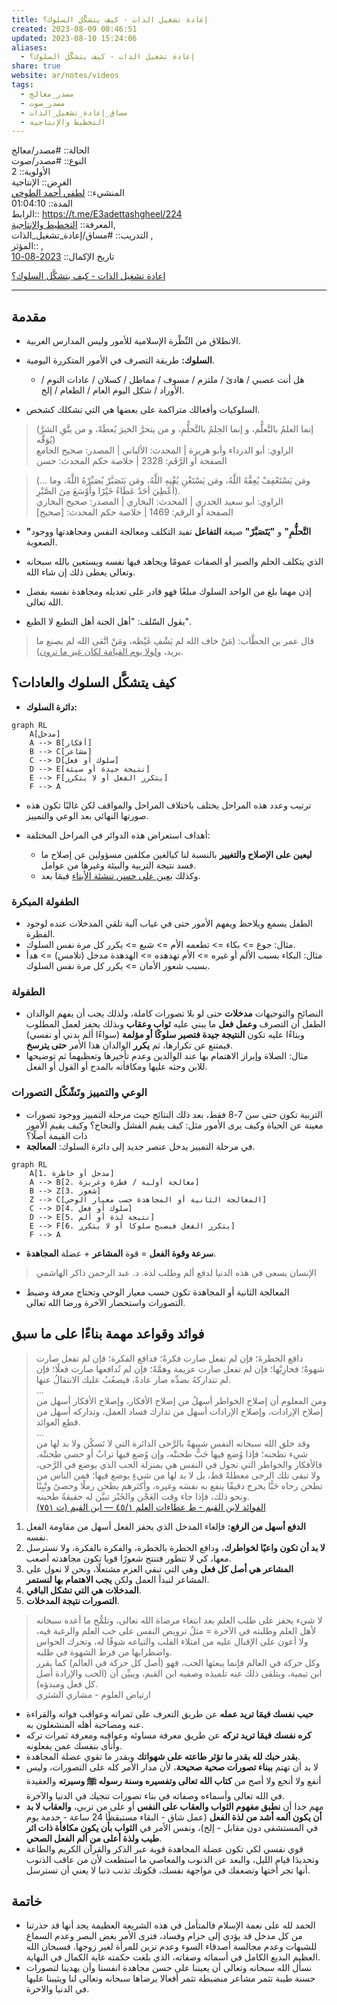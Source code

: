 ```yaml
---  
title: إعادة تشغيل الذات - كيف يتشكَّل السلوك؟  
created: 2023-08-09 08:46:51  
updated: 2023-08-10 15:24:06  
aliases:  
  - إعادة تشغيل الذات - كيف يتشكَّل السلوك؟  
share: true  
website: ar/notes/videos  
tags:  
  - مصدر_معالج  
  - مصدر_صوت  
  - مساق_إعادة_تشغيل_الذات  
  - التخطيط واﻹنتاجية  
---  
```

  
  
  
الحالة:: #مصدر/معالج    
النوع:: #مصدر/صوت    
اﻷولوية:: 2    
الغرض:: الإنتاجية    
المنشيء:: [لطفي أحمد الطوخي](%D9%84%D8%B7%D9%81%D9%8A%20%D8%A3%D8%AD%D9%85%D8%AF%20%D8%A7%D9%84%D8%B7%D9%88%D8%AE%D9%8A.md)    
المدة:: 01:04:10    
الرابط:: <https://t.me/E3adettashgheel/224>    
المعرفة:: [التخطيط واﻹنتاجية](%D8%A7%D9%84%D8%AA%D8%AE%D8%B7%D9%8A%D8%B7%20%D9%88%D8%A7%EF%BB%B9%D9%86%D8%AA%D8%A7%D8%AC%D9%8A%D8%A9.md),    
التدريب:: #مساق/إعادة_تشغيل_الذات ,    
المؤثر:: ,    
تاريخ اﻹكمال:: [2023-08-10](2023-08-10.md)  
  
[إعادة تشغيل الذات - كيف يتشكَّل السلوك؟](https://t.me/E3adettashgheel/221)  
  
---  
  
## مقدمة  
  
- الانطلاق من النِّظْرة الإسلامية للأمور وليس المدارس الغربية.  
  
- **السلوك:** طريقة التصرف في الأمور المتكررة اليومية.  
  
  - هل أنت عصبي / هادئ / ملتزم / مسوف / مماطل / كسلان / عادات النوم / الأوراد / شكل اليوم العام / الطعام / إلخ.  
  
- السلوكيات وأفعالك متراكمة على بعضها هي التي تشكلك كشخص.  
  
> (إنما العلمُ بالتَّعلُّم، و إنما الحِلمُ بالتَّحلُّمِ، و من يتحرَّ الخيرَ يُعطَهْ، و من يتَّقِ الشرَّ يُوَقَّه)    
> الراوي: أبو الدرداء وأبو هريرة | المحدث: الألباني | المصدر: صحيح الجامع    
> الصفحة أو الرَّقَم: 2328 | خلاصة حكم المحدث: حسن  
  
> (… ومَن يَسْتَعْفِفْ يُعِفَّهُ اللَّهُ، ومَن يَسْتَغْنِ يُغْنِهِ اللَّهُ، ومَن يَتَصَبَّرْ يُصَبِّرْهُ اللَّهُ، وما أُعْطِيَ أحَدٌ عَطَاءً خَيْرًا وأَوْسَعَ مِنَ الصَّبْرِ).    
> الراوي: أبو سعيد الخدري | المحدث: البخاري | المصدر: صحيح البخاري    
> الصفحة أو الرقم: 1469 | خلاصة حكم المحدث: [صحيح]  
  
- **"التَّحلُّمِ"** و **"يَتَصَبَّرْ"** صيغة **التفاعل** تفيد التكلف ومعالجة النفس ومجاهدتها ووجود الصعوبة.  
  
- الذي يتكلف الحلم والصبر أو الصفات عمومًا ويجاهد فيها نفسه ويستعين بالله سبحانه وتعالى يعطى ذلك إن شاء الله.  
  
- إذن مهما بلغ من الواحد السلوك مبلغًا فهو قادر على تعديله ومجاهدة نفسه بفضل الله تعالى.  
  
- يقول السّلف: "أهل الجنة أهل التطبع لا الطبع".  
  
> قال عمر بن الخطَّاب: (مَنْ خاف الله لم يَشْفِ غَيْظه، ومَنْ اتَّقى الله لم يصنع ما يريد، <u>ولولا يوم القيامة لكان غير ما ترون</u>).  
  
## كيف يتشكَّل السلوك والعادات؟  
  
- **دائرة السلوك:**  
  
```mermaid  
graph RL  
    A[مدخل]  
    A --> B[أفكار]  
    B --> C[مشاعر]  
    C --> D[سلوك أو فعل]  
    D --> E[نتيجة جيدة أو سيئة]  
    E --> F[يتكرر الفعل أو لا يتكرر]  
    F --> A  
```  
  
- ترتيب وعدد هذه المراحل يختلف باختلاف المراحل والمواقف لكن غالبًا تكون هذه صورتها النهائي بعد الوعي والتمييز.  
  
- أهداف استعراض هذه الدوائر في المراحل المختلفة:  
  - **ليعين على الإصلاح والتغيير** بالنسبة لنا كبالغين مكلفين مسؤولين عن إصلاح ما فسد نتيجة التربية والبيئة وغيرها من عوامل.  
  - وكذلك <u>يعين على حسن تنشئة الأبناء</u> فيمَا بعد.  
  
### الطفولة المبكرة  
  
- الطفل يسمع ويلاحظ ويفهم الأمور حتى في غياب آلية تلقي المدخلات عنده لوجود الفطرة.  
- مثال: جوع => بكاء => تطعمه اﻷم => شبع => يكرر كل مرة نفس السلوك.  
- مثال: البكاء بسبب الألم أو غيره => اﻷم تهدهده => الهدهدة مدخل (تلامس) => هدأ بسبب شعور الأمان => يكرر كل مرة نفس السلوك.  
  
### الطفولة  
  
- النصائح والتوجيهات **مدخلات** حتى لو بلا تصورات كاملة، ولذلك يجب أن يفهم الوالدان الطفل أن التصرف **وعمل فعل** ما يبني عليه **ثواب وعقاب** وبذلك يحفز لعمل المطلوب وبناءًا عليه تكون **النتيجة جيدة فتصير سلوكًا أو مؤلمة** (سواءًا ألم بدني أو نفسي) فيمتنع عن تكرارها، ثم **يكرر** الوالدان هذا الأمر **حتى يترسخ**.  
- مثال: الصلاة وإبراز الاهتمام بها عند الوالدين وعدم تأخيرها وتعظيهما ثم توضيحها للابن وحثه عليها ومكافأته بالمدح أو القول أو الفعل.  
  
### الوعي والتمييز وتَشّكًل التصورات  
  
- التربية تكون حتى سن 7-8 فقط، بعد ذلك النتائج حيث مرحلة التمييز ووجود تصورات معينة عن الحياة وكيف يرى الأمور مثل: كيف يقيم الفشل والنجاح؟ وكيف يقيم الأمور ذات القيمة أصلًا؟  
- في مرحلة التمييز يدخل عنصر جديد إلى دائرة السلوك: **المعالجة**.  
  
```mermaid  
graph RL  
    A[1. مدخل أو خاطرة]  
    A --> B[2. معالجة أولية / فطرة وغريزة]  
    B --> Z[3. شعور]  
    Z --> C[المعالجة الثانية أو المجاهدة حسب معيار الوحي]  
    C --> D[4. سلوك أو فعل]  
    D --> E[5. نتيجة لذة أو ألم]  
    E --> F[6. يتكرر الفعل فيصبح سلوكا أو لا يتكرر]  
    F --> A  
```  
  
- **سرعة وقوة الفعل** = قوة **المشاعر** + عضلة **المجاهدة**.  
  
> اﻹنسان يسعى في هذه الدنيا لدفع ألم وطلب لذة. د. عبد الرحمن ذاكر الهاشمي  
  
- المعالجة الثانية أو المجاهدة تكون حسب معيار الوحي وتحتاج معرفة وضبط التصورات واستحضار الآخرة ورضا الله تعالى.  
  
## فوائد وقواعد مهمة بناءًا على ما سبق  
  
> دافع الخطرةَ؛ فإن لم تفعل صارت فكرةً؛ فدافع الفكرة؛ فإن لم تفعل صارت شهوةً؛ فحارِبْها؛ فإن لم تفعل صارت عزيمة وهمَّةً؛ فإن لم تُدافعها صارت فعلًا؛ فإن لم تتداركهُ بضدِّه صار عادةً، فيصعُبُ عليك الانتقالُ عنها.    
> …    
> ومن المعلوم أن إصلاح الخواطر أسهلُ من إصلاح الأفكار، وإصلاح الأفكار أسهل من إصلاح الإرادات، وإصلاح الإرادات أسهل من تدارك فساد العمل، وتداركه أسهل من قطع العوائد.    
> …    
> وقد خلق الله سبحانه النفس شبيهةً بالرَّحى الدائرة التي لا تَسكُن ولا بد لها من شيء تطحنه؛ فإذا وُضع فيها حَبٌّ طحنتْه، وإن وُضع فيها ترابٌ أو حصى طحنتْه. فالأفكار والخواطر التي تجول في النفس هي بمنزلة الحب الذي يوضع في الرَّحى، ولا تبقى تلك الرحى معطلةً قط، بل لا بد لها من شيءٍ يوضع فيها؛ فمن الناس من تطحن رحاه حَبًّا يخرج دقيقًا ينفع به نفسَه وغيره، وأكثرهم يطحن رملًا وحصىً وتْبِنًا ونحو ذلك، فإذا جاء وقت العَجْن والخَبْز تبيَّن له حقيقةُ طحينه.    
>  [الفوائد لابن القيم - ط عطاءات العلم ١/‏٤٥ — ابن القيم (ت ٧٥١)](https://app.turath.io/book/212?page=55)  
  
1. **الدفع أسهل من الرفع:** فإلغاء المدخل الذي يحفز الفعل أسهل من مقاومة الفعل نفسه.  
2. **لا بد أن تكون واعيًا لخواطرك**، ودافع الخطرة بالخطرة، والفكرة بالفكرة، ولا تسترسل معها، كي لا تتطور فتنتج شعورًا قويا تكون مجاهدته أصعب.  
3. **المشاعر هي أصل كل فعل** وهي التي تبقي العزم مشتعلًا، ونحن لا نعول على المشاعر لنبدأ العمل ولكن **يجب الاهتمام بها لنستمر**.  
4. **المدخلات هي التي تشكل الباقي**.  
5. **التصورات نتيجة المدخلات**.  
  
> لا شيء يحفز على طلب العلم بعد ابتغاء مرضاة الله تعالى، وتلمُّح ما أعده سبحانه لأهل العلم وطلبته في الآخرة = مثلُ ترويض النفس على حب العلم والرغبة فيه، ولا أعون على الإقبال عليه من امتلاء القلب والتياعه شوقًا له، وتحرك الحواس واضطرابها من فرط الشهوة في طلبه.    
> وكل حركة في العالم فإنما يبعثها الحب، فهو (أصل كل حركة في العالم) كما يقرر ابن تيمية، ويتلقى ذلك عنه تلميذه وصفيه ابن القيم، ويبيِّن أن (الحب والإرادة أصل كل فعل ومبدؤه).    
> ارتياض العلوم - مشاري الشثري  
  
- **حبب نفسك فيمَا تريد عمله** عن طريق التعرف على ثمراته وعواقب فواته والقراءة عنه ومصاحبة أهله المنشغلون به.  
- **كره نفسك فيمَا تريد تركه** عن طريق معرفة مساوئه وعواقبه ومعرفة ثمرات تركه وأنأى بنفسك عمن يفعلونه.  
- **بقدر حبك لله بقدر ما تؤثر طاعته على شهواتك** وبقدر ما تقوي عضلة المجاهدة.  
- لا بد أن تهتم **ببناء تصورات صحية صحيحة**، لأن مدار الأمر كله على التصورات، وليس أنفع ولا أنجع ولا أصح من **كتاب الله تعالى وتفسيره وسنة رسوله ﷺ وسيرته** والعقيدة في الله تعالى وأسماءه وصفاته في بناء تصورات تنجيك في الدنيا والآخرة.  
- مهم جدا أن **نطبق مفهوم الثواب والعقاب على النفس** أو على من تربي، **والعقاب لا بد أن يكون ألمه أشد من لذة الفعل** (عمل شاق - البقاء مستيقظًا 24 ساعة - خدمة يوم في المستشفى دون مقابل - إلخ)، ونفس اﻷمر في **الثواب بأن يكون مكافأة ذات اثر طيب ولذة أعلى من ألم الفعل الصحي**.  
- قوي نفسي لكي تكون عضلة المجاهدة قوية عبر الذكر والقرآن الكريم والطاعة وتحديدَا قيام الليل، والبعد عن الذنوب والمعاصي ما استطعت لأن من عاقب الذنوب أنها تجر أختها وتضعفك في مواجهة نفسك، فكونك تذنب ذنبا لا يعني أن تسترسل.  
  
## خاتمة  
  
- الحمد لله على نعمة الإسلام فالمتأمل في هذه الشريعة العظيمة يجد أنها قد حذرتنا من كل مدخل قد يؤدي إلى حرام وفساد، فترى الأمر بغض البصر وعدم السماع للشبهات وعدم مجالسة أصدقاء السوء وعدم تزين للمرأة لغير زوجها. فسبحان الله العظيم البديع الكامل في أسمائه وصفاته، الذي بلغت حكمته غاية الكمال في النهاية.  
- نسأل الله سبحانه وتعالى أن يعيننا على حسن مجاهدة انفسنا وأن يهدينا لتصورات حسنة طيبة تثمر مشاعر منضبطة تثمر أفعالا يرضاها سبحانه وتعالى لنا ويثيبنا عليها في الدنيا والاخرة.  
